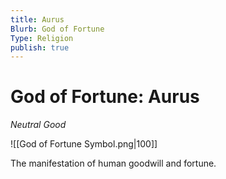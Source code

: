 ```yaml
---
title: Aurus
Blurb: God of Fortune
Type: Religion
publish: true
---
```

# God of Fortune: Aurus
*Neutral Good*

![[God of Fortune Symbol.png|100]]

The manifestation of human goodwill and fortune. 

